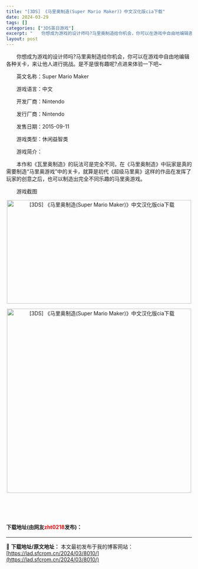 ```yaml
---
title: "[3DS] 《马里奥制造(Super Mario Maker)》中文汉化版cia下载"
date: 2024-03-29
tags: []
categories: ["3DS英日游戏"]
excerpt: "　　你想成为游戏的设计师吗?马里奥制造给你机会，你可以在游戏中自由地编辑各种关卡，来让他人进行挑战。是不是很有趣呢?点进来体验一下吧~ 　　英文名称：Super Mario Maker 　　游戏语言：中文 　　开发厂商：Nintendo 　　发行厂商：Nintendo 　　发售日期：2015-09-&hellip;"
layout: post
---
```


 <p>　　你想成为游戏的设计师吗?马里奥制造给你机会，你可以在游戏中自由地编辑各种关卡，来让他人进行挑战。是不是很有趣呢?点进来体验一下吧~</p> <p>　　英文名称：Super Mario Maker</p> <p>　　游戏语言：中文</p> <p>　　开发厂商：Nintendo</p> <p>　　发行厂商：Nintendo</p> <p>　　发售日期：2015-09-11</p> <p>　　游戏类型：休闲益智类</p> <p>　　游戏简介：</p> <p>　　本作和《瓦里奥制造》的玩法可是完全不同，在《马里奥制造》中玩家是真的需要制造&ldquo;马里奥游戏&rdquo;中的关卡，就算是初代《超级马里奥》这样的作品在发挥了玩家的创意之后，也可以制造出完全不同乐趣的马里奥游戏。</p> <p>　　游戏截图</p> <p align="center"><img align="" src="https://lad.sfcrom.cn/wp-content/uploads/2024/03/20240329_660618f764804.webp" style="border-width: 0px; border-style: solid; height: 281px; width: 500px;" alt="[3DS] 《马里奥制造(Super Mario Maker)》中文汉化版cia下载" /></p> <p align="center"><img src="https://lad.sfcrom.cn/wp-content/uploads/2024/03/20240329_660618f802a9a.webp" style="width: 500px;" alt="[3DS] 《马里奥制造(Super Mario Maker)》中文汉化版cia下载" /></p> <p>&nbsp;</p> <p>&nbsp;</p> <p><h4>下载地址(由网友<font color="red">zht0218</font>发布)：</h4></p> 

---
📖 **下载地址/原文地址：** 本文最初发布于我的博客网站：[https://lad.sfcrom.cn/2024/03/8010/](https://lad.sfcrom.cn/2024/03/8010/)
